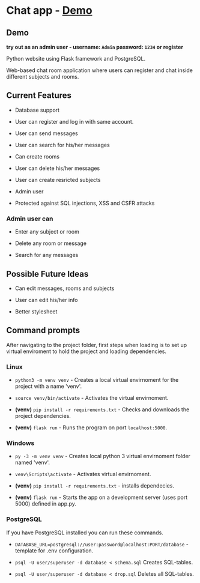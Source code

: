# Chat app - [Demo](https://chat404-web.herokuapp.com)

## Demo

**try out as an admin user - username: `Admin` password: `1234` or register**

Python website using Flask framework and PostgreSQL.

Web-based chat room application where users can register and chat inside different subjects and rooms.

## Current Features

* Database support

* User can register and log in with same account.

* User can send messages

* User can search for his/her messages

* Can create rooms

* User can delete his/her messages

* User can create resricted subjects

* Admin user

* Protected against SQL injections, XSS and CSFR attacks

### Admin user can

* Enter any subject or room

* Delete any room or message

* Search for any messages

## Possible Future Ideas

* Can edit messages, rooms and subjects

* User can edit his/her info

* Better stylesheet

## Command prompts

After navigating to the project folder, first steps when loading is to set up virtual enviroment to hold the project and loading dependencies.

### Linux

* `python3 -m venv venv` - Creates a local  virtual envirnoment for the project with a name 'venv'.

* `source venv/bin/activate` - Activates the virtual envirnoment.

* **(venv)** `pip install -r requirements.txt` - Checks and downloads the project dependencies.

* **(venv)** `flask run` - Runs the program on port `localhost:5000`.

### Windows

* `py -3 -m venv venv` - Creates local python 3 virtual envirnoment folder named 'venv'.

* `venv\Scripts\activate` - Activates virtual envirnoment.

* **(venv)** `pip install -r requirements.txt` - installs dependecies.

* **(venv)** `flask run` - Starts the app on a development server (uses port 5000) defined in app.py.


### PostgreSQL

If you have PostgreSQL installed you can run these commands.


* `DATABASE_URL=postgresql://user:password@localhost:PORT/database` - template for .env configuration.

* `psql -U user/superuser -d database < schema.sql` Creates SQL-tables.

* `psql -U user/superuser -d database < drop.sql` Deletes all SQL-tables.

